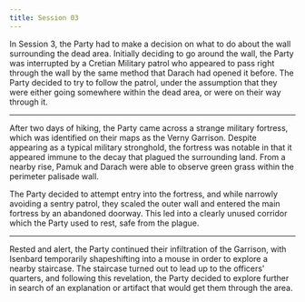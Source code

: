 ```yaml
---
title: Session 03
---
```

In Session 3, the Party had to make a decision on what to do about the wall surrounding the dead area. Initially deciding to go around the wall, the Party was interrupted by a Cretian Military patrol who appeared to pass right through the wall by the same method that Darach had opened it before. The Party decided to try to follow the patrol, under the assumption that they were either going somewhere within the dead area, or were on their way through it.

---

After two days of hiking, the Party came across a strange military fortress, which was identified on their maps as the Verny Garrison. Despite appearing as a typical military stronghold, the fortress was notable in that it appeared immune to the decay that plagued the surrounding land. From a nearby rise, Pamuk and Darach were able to observe green grass within the perimeter palisade wall. 

The Party decided to attempt entry into the fortress, and while narrowly avoiding a sentry patrol, they scaled the outer wall and entered the main fortress by an abandoned doorway. This led into a clearly unused corridor which the Party used to rest, safe from the plague.

---

Rested and alert, the Party continued their infiltration of the Garrison, with Isenbard temporarily shapeshifting into a mouse in order to explore a nearby staircase. The staircase turned out to lead up to the officers' quarters, and following this revelation, the Party decided to explore further in search of an explanation or artifact that would get them through the area.